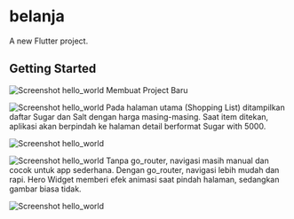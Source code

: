 # belanja

A new Flutter project.

## Getting Started

![Screenshot hello_world](images/0.jpg)
Membuat Project Baru

![Screenshot hello_world](images/1.jpg)
Pada halaman utama (Shopping List) ditampilkan daftar Sugar dan Salt dengan harga masing-masing. Saat item ditekan, aplikasi akan berpindah ke halaman detail berformat Sugar with 5000.

![Screenshot hello_world](images/1_2.jpg)

![Screenshot hello_world](images/3.jpg)
Tanpa go_router, navigasi masih manual dan cocok untuk app sederhana. Dengan go_router, navigasi lebih mudah dan rapi. Hero Widget memberi efek animasi saat pindah halaman, sedangkan gambar biasa tidak.

![Screenshot hello_world](images/4.jpg)
